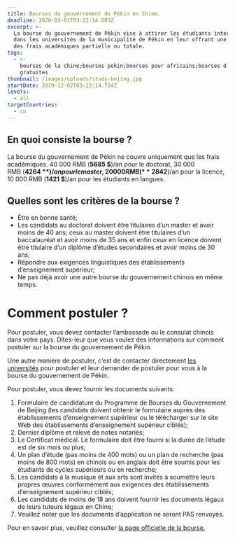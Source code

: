 ```yaml
---
title: Bourses du gouvernement de Pékin en Chine.
deadline: 2020-03-01T03:22:14.683Z
excerpt: >-
  La bourse du gouvernement de Pékin vise à attirer les étudiants internationaux
  dans les universités de la municipalité de Pékin en leur offrant une réduction
  des frais académiques partielle ou totale.
tags:
  - >-
    bourses de la chine;bourses pekin;bourses pour africains;bourses d’études
    gratuites
thumbnail: /images/uploads/study-bejing.jpg
startDate: 2019-12-02T03:22:14.724Z
levels:
  - all
targetCountries:
  - cn
---
```

## En quoi consiste la bourse ?

La bourse du gouvernement de Pékin ne couvre uniquement que les frais académiques. 40 000 RMB (**5685 $**)/an pour le doctorat, 30 000 RMB (**4264 $**)/an pour le master, 20 000 RMB (**2842 $**)/an pour la licence, 10 000 RMB (**1421 $**)/an pour les étudiants en langues.

## Quelles sont les critères de la bourse ?

* Être en bonne santé;
* Les candidats au doctorat doivent être titulaires d’un master et avoir moins de 40 ans; ceux au master doivent être titulaires d’un baccalauréat et avoir moins de 35 ans et enfin ceux en licence doivent être titulaire d’un diplôme d’études secondaires et avoir moins de 30 ans;
* Répondre aux exigences linguistiques des établissements d’enseignement supérieur;
* Ne pas déjà avoir une autre bourse du gouvernement chinois en même temps.

# Comment postuler ?

Pour postuler, vous devez contacter l’ambassade ou le consulat chinois dans votre pays. Dites-leur que vous voulez des informations sur comment postuler sur la bourse du gouvernement de Pékin.

Une autre manière de postuler, c’est de contacter directement <a href="http://www.ebeijing.gov.cn/Study/Scholarships/P020140318533697475392.pdf" target="_blank" rel="noreferrer noopener">les universités</a> pour postuler et leur demander de postuler pour vous à la bourse du gouvernement de Pékin.

Pour postuler, vous devez fournir les documents suivants:

1. Formulaire de candidature du Programme de Bourses du Gouvernement de Beijing (les candidats doivent obtenir le formulaire auprès des établissements d’enseignement supérieur ou le télécharger sur le site Web des établissements d’enseignement supérieur ciblés);
2. Dernier diplôme et relevé de notes notariés;
3. Le Certificat médical. Le formulaire doit être fourni si la durée de l’étude est de six mois ou plus;
4. Un plan d’étude (pas moins de 400 mots) ou un plan de recherche (pas moins de 800 mots) en chinois ou en anglais doit être soumis pour les étudiants de cycles supérieurs ou en recherche;
5. Les candidats à la musique et aux arts sont invités à soumettre leurs propres œuvres conformément aux exigences des établissements d’enseignement supérieur ciblés;
6. Les candidats de moins de 18 ans doivent fournir les documents légaux de leurs tuteurs légaux en Chine;
7. Veuillez noter que les documents d’application ne seront PAS renvoyés.

Pour en savoir plus, veuillez consulter <a href="http://www.ebeijing.gov.cn/Study/Scholarships/" target="_blank" rel="noreferrer noopener">la page officielle de la bourse.</a>
